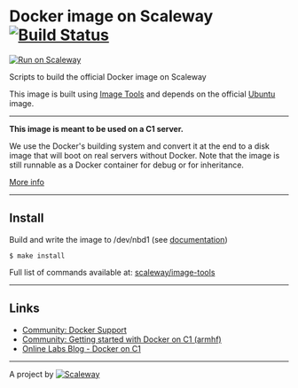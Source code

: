 Docker image on Scaleway [![Build Status](https://travis-ci.org/scaleway/image-app-docker.svg?branch=master)](https://travis-ci.org/scaleway/image-app-docker)
========================

[![Run on Scaleway](http://scaleway.github.io/image-tools/assets/run.svg)](https://cloud.scaleway.com/#/servers/new?image=47820ea9-700f-40f8-8a28-d318a0fb7562)


Scripts to build the official Docker image on Scaleway

This image is built using [Image Tools](https://github.com/scaleway/image-tools) and depends on the official [Ubuntu](https://github.com/scaleway/image-ubuntu) image.

---

**This image is meant to be used on a C1 server.**

We use the Docker's building system and convert it at the end to a disk image that will boot on real servers without Docker. Note that the image is still runnable as a Docker container for debug or for inheritance.

[More info](https://github.com/scaleway/image-tools#docker-based-builder)

---

Install
-------

Build and write the image to /dev/nbd1 (see [documentation](https://www.scaleway.com/docs/create_an_image_with_docker))

    $ make install

Full list of commands available at: [scaleway/image-tools](https://github.com/scaleway/image-tools/tree/master/scripts#commands)

---

Links
-----

- [Community: Docker Support](https://community.cloud.online.net/t/official-docker-support/374?u=manfred)
- [Community: Getting started with Docker on C1 (armhf)](https://community.cloud.online.net/t/getting-started-docker-on-c1-armhf/383?u=manfred)
- [Online Labs Blog - Docker on C1](https://blog.cloud.online.net/2014/10/27/docker-on-c1/)

---

A project by [![Scaleway](https://avatars1.githubusercontent.com/u/5185491?v=3&s=42)](https://www.scaleway.com/)
